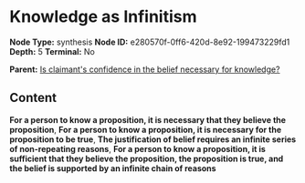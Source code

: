 # Knowledge as Infinitism

**Node Type:** synthesis
**Node ID:** e280570f-0ff6-420d-8e92-199473229fd1
**Depth:** 5
**Terminal:** No

**Parent:** [Is claimant's confidence in the belief necessary for knowledge?](is-claimants-confidence-in-the-belief-necessary-for-knowledge-antithesis-8d3926a7-cec1-4d16-b282-2573b0071613.md)

## Content

**For a person to know a proposition, it is necessary that they believe the proposition**, **For a person to know a proposition, it is necessary for the proposition to be true**, **The justification of belief requires an infinite series of non-repeating reasons**, **For a person to know a proposition, it is sufficient that they believe the proposition, the proposition is true, and the belief is supported by an infinite chain of reasons**
